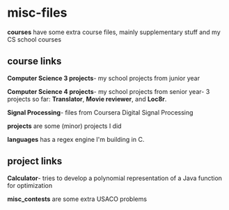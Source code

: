 # misc-files

**courses** have some extra course files, mainly supplementary stuff and my CS school courses

## course links

**Computer Science 3 projects**- my school projects from junior year

**Computer Science 4 projects**- my school projects from senior year- 3 projects so far: **Translator**, **Movie reviewer**, and **Loc8r**.

**Signal Processing**- files from Coursera Digital Signal Processing

**projects** are some (minor) projects I did

**languages** has a regex engine I'm building in C.

## project links

**Calculator**- tries to develop a polynomial representation of a Java function for optimization

**misc_contests** are some extra USACO problems
